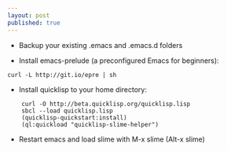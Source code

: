 ```yaml
---
layout: post
published: true
---
```


- Backup your existing .emacs and .emacs.d folders

- Install emacs-prelude (a preconfigured Emacs for beginners):
 
 ```
 curl -L http://git.io/epre | sh
 ```
 - Install quicklisp to your home directory:

```
    curl -O http://beta.quicklisp.org/quicklisp.lisp
    sbcl --load quicklisp.lisp
    (quicklisp-quickstart:install)
    (ql:quickload "quicklisp-slime-helper")
```

- Restart emacs and load slime with M-x slime (Alt-x slime)